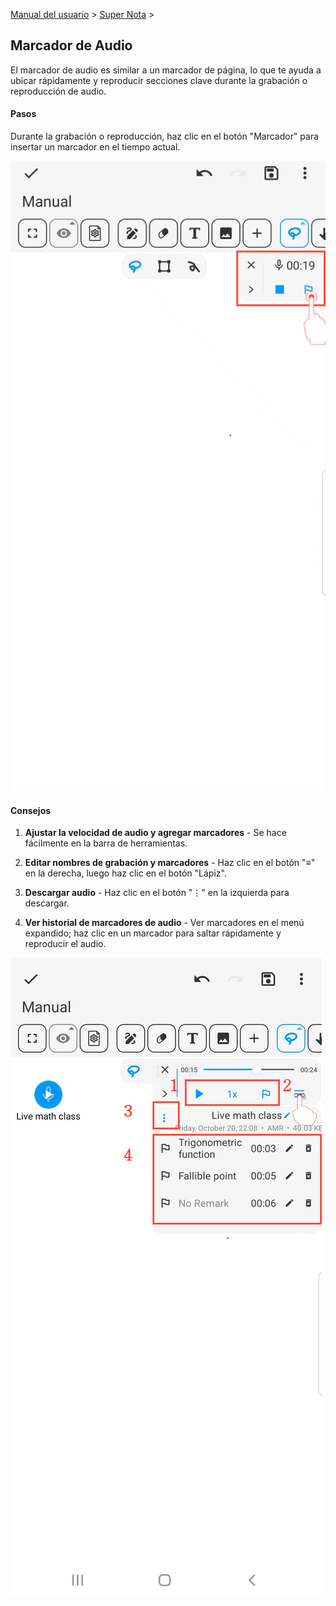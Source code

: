[Manual del usuario](/dragonnest/drawnote/manual/es) > [Super Nota](/dragonnest/drawnote/manual/es/super_note) >

Marcador de Audio
---
El marcador de audio es similar a un marcador de página, lo que te ayuda a ubicar rápidamente y reproducir secciones clave durante la grabación o reproducción de audio.

#### Pasos

Durante la grabación o reproducción, haz clic en el botón "Marcador" para insertar un marcador en el tiempo actual.

![](imgs/audio_marker.png)

#### Consejos

1. **Ajustar la velocidad de audio y agregar marcadores** - Se hace fácilmente en la barra de herramientas.

2. **Editar nombres de grabación y marcadores** - Haz clic en el botón "≡" en la derecha, luego haz clic en el botón "Lápiz".

3. **Descargar audio** - Haz clic en el botón "⋮" en la izquierda para descargar.

4. **Ver historial de marcadores de audio** - Ver marcadores en el menú expandido; haz clic en un marcador para saltar rápidamente y reproducir el audio.

![](imgs/audio_marker1.png)